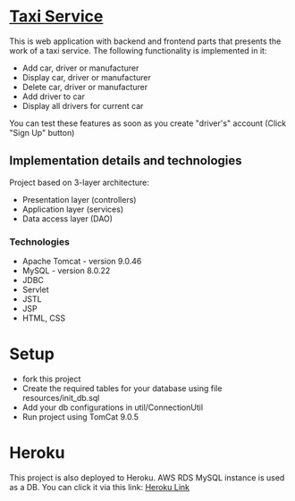 # [Taxi Service](https://dibrov-taxi-app.herokuapp.com/login)

This is web application with backend and frontend parts that presents 
the work of a taxi service. 
The following functionality is implemented in it:
- Add car, driver or manufacturer
- Display car, driver or manufacturer
- Delete car, driver or manufacturer
- Add driver to car
- Display all drivers for current car

You can test these features as soon as you create "driver's" account (Click "Sign Up" button)

## Implementation details and technologies
Project based on 3-layer architecture:
- Presentation layer (controllers)
- Application layer (services)
- Data access layer (DAO)

### Technologies
* Apache Tomcat - version 9.0.46
* MySQL - version 8.0.22
* JDBC
* Servlet
* JSTL
* JSP
* HTML, CSS

# Setup

- fork this project
- Create the required tables for your database using file resources/init_db.sql
- Add your db configurations in util/ConnectionUtil
- Run project using TomCat 9.0.5

# Heroku

This project is also deployed to Heroku. AWS RDS MySQL instance is used as a DB. You can click it via this link:
[Heroku Link](https://dibrov-taxi-app.herokuapp.com/login)
